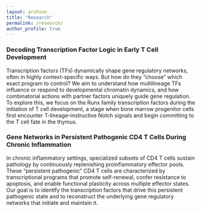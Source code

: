 ```yaml
---
layout: archive
title: "Research"
permalink: /research/
author_profile: true
---
```


### Decoding Transcription Factor Logic in Early T Cell Development

Transcription factors (TFs) dynamically shape gene regulatory networks, often in highly context-specific ways. But how do they “choose” which exact program to control? We aim to understand how multilineage TFs influence or respond to developmental chromatin dynamics, and how combinatorial actions with partner factors uniquely guide gene regulation. To explore this, we focus on the Runx family transcription factors during the initiation of T cell development, a stage when bone marrow progenitor cells first encounter T-lineage–instructive Notch signals and begin committing to the T cell fate in the thymus.



### Gene Networks in Persistent Pathogenic CD4 T Cells During Chronic Inflammation

In chronic inflammatory settings, specialized subsets of CD4 T cells sustain pathology by continuously replenishing proinflammatory effector pools. These “persistent pathogenic” CD4 T cells are characterized by transcriptional programs that promote self-renewal, confer resistance to apoptosis, and enable functional plasticity across multiple effector states. Our goal is to identify the transcription factors that drive this persistent pathogenic state and to reconstruct the underlying gene regulatory networks that initiate and maintain it.

